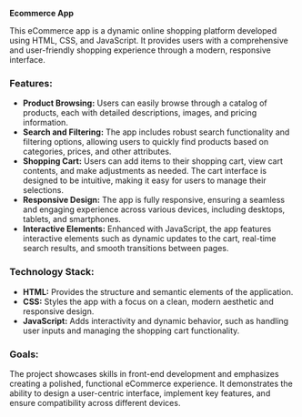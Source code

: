 **Ecommerce App**

This eCommerce app is a dynamic online shopping platform developed using HTML, CSS, and JavaScript. It provides users with a comprehensive and user-friendly shopping experience through a modern, responsive interface. 

### **Features:**

- **Product Browsing:** Users can easily browse through a catalog of products, each with detailed descriptions, images, and pricing information.
- **Search and Filtering:** The app includes robust search functionality and filtering options, allowing users to quickly find products based on categories, prices, and other attributes.
- **Shopping Cart:** Users can add items to their shopping cart, view cart contents, and make adjustments as needed. The cart interface is designed to be intuitive, making it easy for users to manage their selections.
- **Responsive Design:** The app is fully responsive, ensuring a seamless and engaging experience across various devices, including desktops, tablets, and smartphones.
- **Interactive Elements:** Enhanced with JavaScript, the app features interactive elements such as dynamic updates to the cart, real-time search results, and smooth transitions between pages.

### **Technology Stack:**

- **HTML:** Provides the structure and semantic elements of the application.
- **CSS:** Styles the app with a focus on a clean, modern aesthetic and responsive design.
- **JavaScript:** Adds interactivity and dynamic behavior, such as handling user inputs and managing the shopping cart functionality.

### **Goals:**

The project showcases skills in front-end development and emphasizes creating a polished, functional eCommerce experience. It demonstrates the ability to design a user-centric interface, implement key features, and ensure compatibility across different devices.
